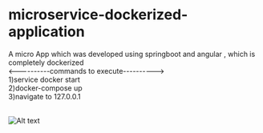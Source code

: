 # microservice-dockerized-application
A micro App which was developed using springboot and angular , which is completely dockerized</br>
        <----------commands to execute----------></br>
        1)service docker start</br>
        2)docker-compose up</br>
        3)navigate to 127.0.0.1

</br>
<img
  src="https://github.com/srimanth94/microservice-dockerized-application/blob/main/ASD-presentation.odg"
  alt="Alt text"
  title="Optional title"
  style="display: inline-block; margin: 0 auto; max-width: 300px">
</br>
